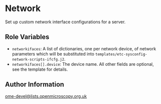Network
=======

Set up custom network interface configurations for a server.

Role Variables
--------------

- `networkifaces`: A list of dictionaries, one per network device, of network parameters which will be substituted into `templates/etc-sysconfig-network-scripts-ifcfg.j2`.
- `networkifaces[].device`: The device name. All other fields are optional, see the template for details.

Author Information
------------------

ome-devel@lists.openmicroscopy.org.uk
